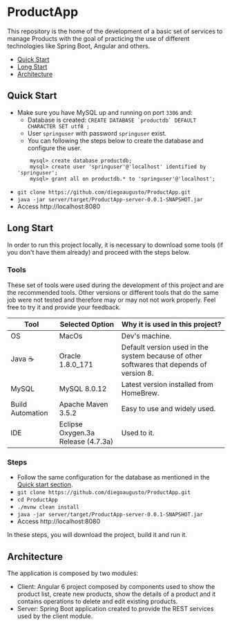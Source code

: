 # ProductApp
This repository is the home of the development of a basic set of services to manage Products with the goal of practicing the use of different technologies like Spring Boot, Angular and others.

- [Quick Start](#quick-start)
- [Long Start](#long-start)
- [Architecture](#architecture)

## Quick Start
- Make sure you have MySQL up and running on port `3306` and:
    - Database is created: ``CREATE DATABASE `productdb` DEFAULT CHARACTER SET utf8 ;``
    - User `springuser` with password `springuser` exist.
    - You can following the steps below to create the database and configure the user.
    ```
        mysql> create database productdb;
        mysql> create user 'springuser'@'localhost' identified by 'springuser';
        mysql> grant all on productdb.* to 'springuser'@'localhost';
    ```
- `git clone https://github.com/diegoaugusto/ProductApp.git`
- `java -jar server/target/ProductApp-server-0.0.1-SNAPSHOT.jar`
- Access http://localhost:8080

## Long Start
In order to run this project locally, it is necessary to download some tools (if you don't have them already) and proceed with the steps below.

### Tools
These set of tools were used during the development of this project and are the recommended tools. 
Other versions or different tools that do the same job were not tested and therefore may or may not not work properly. Feel free to try it and provide your feedback.

**Tool** | **Selected Option** | **Why it is used in this project?**
------------ | ------------- | -------------
OS | MacOs | Dev's machine.
Java :coffee: | Oracle 1.8.0_171 | Default version used in the system because of other softwares that depends of version 8.
MySQL | MySQL 8.0.12 | Latest version installed from HomeBrew.
Build Automation | Apache Maven 3.5.2 | Easy to use and widely used.  
IDE | Eclipse Oxygen.3a Release (4.7.3a) | Used to it.

### Steps
- Follow the same configuration for the database as mentioned in the [Quick start section](#quick-start).
- `git clone https://github.com/diegoaugusto/ProductApp.git`
- `cd ProductApp`
- `./mvnw clean install`
- `java -jar server/target/ProductApp-server-0.0.1-SNAPSHOT.jar`
- Access http://localhost:8080

In these steps, you will download the project, build it and run it.

## Architecture
The application is composed by two modules:

- Client: Angular 6 project composed by components used to show the product list, create new products, show the details of a product and it contains operations to delete and edit existing products.
- Server: Spring Boot application created to provide the REST services used by the client module.